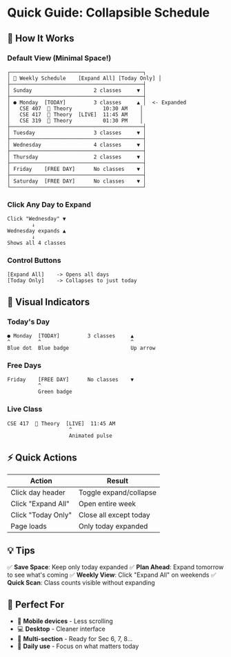 # Quick Guide: Collapsible Schedule

## 🎯 How It Works

### Default View (Minimal Space!)
```
┌───────────────────────────────────────────┐
│ 📅 Weekly Schedule    [Expand All] [Today Only] │
├───────────────────────────────────────────┤
│ Sunday                    2 classes     ▼ │
├───────────────────────────────────────────┤
│ ● Monday  [TODAY]         3 classes     ▲ │  <- Expanded
│   CSE 407  📖 Theory          10:30 AM    │
│   CSE 417  📖 Theory  [LIVE]  11:45 AM    │
│   CSE 319  📖 Theory          01:30 PM    │
├───────────────────────────────────────────┤
│ Tuesday                   3 classes     ▼ │
├───────────────────────────────────────────┤
│ Wednesday                 4 classes     ▼ │
├───────────────────────────────────────────┤
│ Thursday                  2 classes     ▼ │
├───────────────────────────────────────────┤
│ Friday    [FREE DAY]      No classes    ▼ │
├───────────────────────────────────────────┤
│ Saturday  [FREE DAY]      No classes    ▼ │
└───────────────────────────────────────────┘
```

### Click Any Day to Expand
```
Click "Wednesday" ▼
        ↓
Wednesday expands ▲
        ↓
Shows all 4 classes
```

### Control Buttons
```
[Expand All]    -> Opens all days
[Today Only]    -> Collapses to just today
```

## 🎨 Visual Indicators

### Today's Day
```
● Monday  [TODAY]         3 classes     ▲
^         ^                             ^
Blue dot  Blue badge                    Up arrow
```

### Free Days
```
Friday    [FREE DAY]      No classes    ▼
          ^
          Green badge
```

### Live Class
```
CSE 417  📖 Theory  [LIVE]  11:45 AM
                    ^
                    Animated pulse
```

## ⚡ Quick Actions

| Action | Result |
|--------|--------|
| Click day header | Toggle expand/collapse |
| Click "Expand All" | Open entire week |
| Click "Today Only" | Close all except today |
| Page loads | Only today expanded |

## 💡 Tips

✅ **Save Space**: Keep only today expanded
✅ **Plan Ahead**: Expand tomorrow to see what's coming
✅ **Weekly View**: Click "Expand All" on weekends
✅ **Quick Scan**: Class counts visible without expanding

## 📱 Perfect For

- 📱 **Mobile devices** - Less scrolling
- 💻 **Desktop** - Cleaner interface
- 🔄 **Multi-section** - Ready for Sec 6, 7, 8...
- 🎯 **Daily use** - Focus on what matters today
